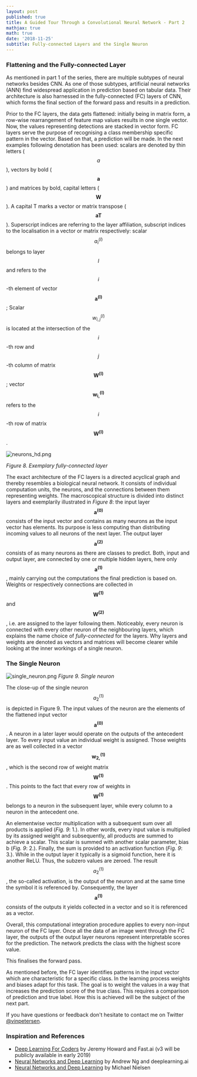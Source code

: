 ```yaml
---
layout: post
published: true
title: A Guided Tour Through a Convolutional Neural Network - Part 2
mathjax: true
math: true
date: '2018-11-25'
subtitle: Fully-connected Layers and the Single Neuron
---
```

### Flattening and the Fully-connected Layer

As mentioned in part 1 of the series, there are multiple subtypes of neural networks besides CNN. As one of those subtypes, artificial neural networks (ANN) find widespread application in prediction based on tabular data. Their architecture is also harnessed in the fully-connected (FC) layers of CNN, which forms the final section of the forward pass and results in a prediction.

Prior to the FC layers, the data gets flattened: initially being in matrix form, a row-wise rearrangement of feature map values results in one single vector. Now, the values representing detections are stacked in vector form. FC layers serve the purpose of recognising a class membership specific pattern in the vector. Based on that, a prediction will be made. In the next examples following denotation has been used: scalars are denoted by thin letters ($$a$$), vectors by bold ($$\boldsymbol{a}$$) and matrices by bold, capital letters ($$\boldsymbol{W}$$). A capital T marks a vector or matrix transpose ($$\boldsymbol{aT}$$). Superscript indices are referring to the layer affiliation, subscript indices to the localisation in a vector or matrix respectively: scalar $$a_i^{(l)}$$ belongs to layer $$l$$ and refers to the $$i$$-th element of vector $$\boldsymbol{a^{(l)}}$$; Scalar $$w_{i,j}^{(l)}$$ is located at the intersection of the $$i$$-th row and $$j$$-th column of matrix $$\boldsymbol{W^{(l)}}$$; vector $$\boldsymbol{w_{i,}^{(l)}}$$ refers to the $$i$$-th row of matrix $$\boldsymbol{W^{(l)}}$$.

![neurons_hd.png]({{site.baseurl}}/img/neurons_hd.png)

*Figure 8. Exemplary fully-connected layer*

The exact architecture of the FC layers is a directed acyclical graph and thereby resembles a biological neural network. It consists of individual computation units, the neurons, and the connections between them representing weights. The macroscopical structure is divided into distinct layers and exemplarily illustrated in *Figure 8*: the input layer $$\boldsymbol{a^{(0)}}$$ consists of the input vector and contains as many neurons as the input vector has elements. Its purpose is less computing than distributing incoming values to all neurons of the next layer. The output layer $$\boldsymbol{a^{(2)}}$$ consists of as many neurons as there are classes to predict. Both, input and output layer, are connected by one or multiple hidden layers, here only $$\boldsymbol{a^{(1)}}$$, mainly carrying out the computations the final prediction is based on. Weights or respectively connections are collected in $$\boldsymbol{W^{(1)}}$$ and $$\boldsymbol{W^{(2)}}$$, i.e. are assigned to the layer following them. Noticeably, every neuron is connected with every other neuron of the neighbouring layers, which explains the name choice of *fully-connected* for the layers. Why layers and weights are denoted as vectors and matrices will become clearer while looking at the inner workings of a single neuron.

### The Single Neuron

![single_neuron.png]({{site.baseurl}}/img/single_neuron.png)
*Figure 9. Single neuron*

The close-up of the single neuron $$a_2^{(1)}$$ is depicted in Figure 9. The input values of the neuron are the elements of the flattened input vector $$\boldsymbol{a^{(0)}}$$. A neuron in a later layer would operate on the outputs of the antecedent layer. To every input value an individual weight is assigned. Those weights are as well collected in a vector $$\boldsymbol{w_{2,}^{(1)}}$$, which is the second row of weight matrix $$\boldsymbol{W^{(1)}}$$. This points to the fact that every row of weights in $$\boldsymbol{W^{(1)}}$$ belongs to a neuron in the subsequent layer, while every column to a neuron in the antecedent one.

An elementwise vector multiplication with a subsequent sum over all products is applied (*Fig. 9*: 1.). In other words, every input value is multiplied by its assigned weight and subsequently, all products are summed to achieve a scalar. This scalar is summed with another scalar parameter, bias b (*Fig. 9*: 2.). Finally, the sum is provided to an activation function (*Fig. 9*: 3.). While in the output layer it typically is a sigmoid function, here it is another ReLU. Thus, the subzero values are zeroed. The result $$a_2^{(1)}$$, the so-called activation, is the output of the neuron and at the same time the symbol it is referenced by. Consequently, the layer $$\boldsymbol{a^{(1)}}$$ consists of the outputs it yields collected in a vector and so it is referenced as a vector.

Overall, this computational integration procedure applies to every non-input neuron of the FC layer. Once all the data of an image went through the FC layer, the outputs of the output layer neurons represent interpretable scores for the prediction. The network predicts the class with the highest score value. 

This finalises the forward pass.

As mentioned before, the FC layer identifies patterns in the input vector which are characteristic for a specific class. In the learning process weights and biases adapt for this task. The goal is to weight the values in a way that increases the prediction score of the true class. This requires a comparison of prediction and true label. How this is achieved will be the subject of the next part.

If you have questions or feedback don't hesitate to contact me on Twitter [@vinpetersen](https://twitter.com/vinpetersen).

### Inspiration and References
* [Deep Learning For Coders](https://course.fast.ai/) by Jeremy Howard and Fast.ai (v3 will be publicly available in early 2019)
* [Neural Networks and Deep Learning](https://www.coursera.org/learn/neural-networks-deep-learning?specialization=deep-learning) by Andrew Ng and deeplearning.ai
* [Neural Networks and Deep Learning](http://neuralnetworksanddeeplearning.com/chap2.html) by Michael Nielsen
